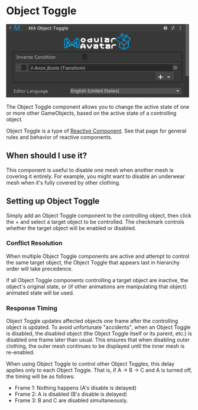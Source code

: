 ﻿# Object Toggle

![Object Toggle](object-toggle.png)

The Object Toggle component allows you to change the active state of one or more other GameObjects, based on the active
state of a controlling object.

Object Toggle is a type of [Reactive Component](./index.md). See that page for general rules and behavior of reactive
components.

## When should I use it?

This component is useful to disable one mesh when another mesh is covering it entirely. For example, you might want to
disable an underwear mesh when it's fully covered by other clothing.

## Setting up Object Toggle

Simply add an Object Toggle component to the controlling object, then click the + and select a target object to be
controlled. The checkmark controls whether the target object will be enabled or disabled.

### Conflict Resolution

When multiple Object Toggle components are active and attempt to control the same target object, the Object Toggle
that appears last in hierarchy order will take precedence.

If all Object Toggle components controlling a target object are inactive, the object's original state, or (if other
animations are manipulating that object) animated state will be used.

### Response Timing

Object Toggle updates affected objects one frame after the controlling object is updated. To avoid unfortunate
"accidents", when an Object Toggle is disabled, the disabled object (the Object Toggle itself or its parent, etc.)
is disabled one frame later than usual. This ensures that when disabling outer clothing, the outer mesh continues
to be displayed until the inner mesh is re-enabled.

When using Object Toggle to control other Object Toggles, this delay applies only to each Object Toggle. That is,
if A -> B -> C and A is turned off, the timing will be as follows:

* Frame 1: Nothing happens (A's disable is delayed)
* Frame 2: A is disabled (B's disable is delayed)  
* Frame 3: B and C are disabled simultaneously.
